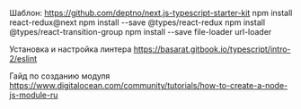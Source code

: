 Шаблон: https://github.com/deptno/next.js-typescript-starter-kit
npm install react-redux@next
npm install --save @types/react-redux
npm install @types/react-transition-group
npm install --save file-loader url-loader

Установка и настройка линтера
https://basarat.gitbook.io/typescript/intro-2/eslint

Гайд по созданию модуля https://www.digitalocean.com/community/tutorials/how-to-create-a-node-js-module-ru